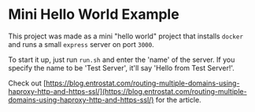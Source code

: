 # Mini Hello World Example

This project was made as a mini "hello world" project that installs `docker` and runs a small `express` server on port `3000`.

To start it up, just run `run.sh` and enter the 'name' of the server. If you specify the name to be 'Test Server', it'll say 'Hello from Test Server!'.

Check out [https://blog.entrostat.com/routing-multiple-domains-using-haproxy-http-and-https-ssl/](https://blog.entrostat.com/routing-multiple-domains-using-haproxy-http-and-https-ssl/) for the article.